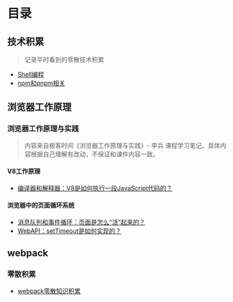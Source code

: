 # 目录
## 技术积累
> 记录平时看到的零散技术积累
- [Shell编程](https://github.com/joker19952021/blog/issues/4)
- [npm和pnpm相关](https://github.com/joker19952021/blog/issues/5)
## 浏览器工作原理
### 浏览器工作原理与实践
> 内容来自极客时间《浏览器工作原理与实践》- 李兵 课程学习笔记。具体内容根据自己理解有改动，不保证和课件内容一致。
#### V8工作原理
- [编译器和解释器：V8是如何执行一段JavaScript代码的？](https://github.com/joker19952021/blog/issues/1)
#### 浏览器中的页面循环系统
- [消息队列和事件循环：页面是怎么“活”起来的？](https://github.com/joker19952021/blog/issues/3)
- [WebAPI：setTimeout是如何实现的？](https://github.com/joker19952021/blog/issues/7)
## webpack
### 零散积累
- [webpack零散知识积累](https://github.com/joker19952021/blog/issues/6)

